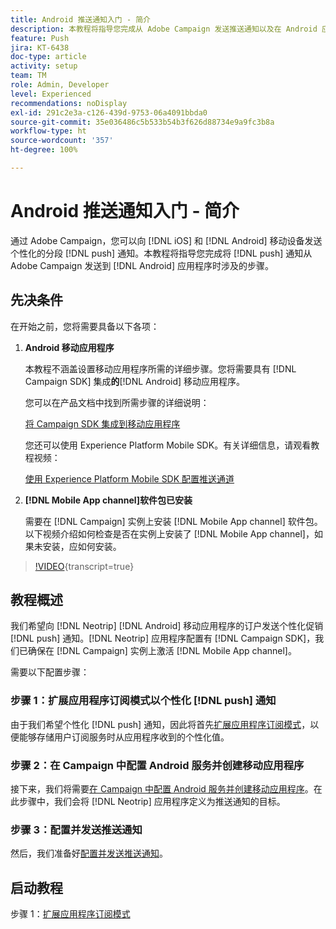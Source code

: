 ```yaml
---
title: Android 推送通知入门 - 简介
description: 本教程将指导您完成从 Adobe Campaign 发送推送通知以及在 Android 应用程序中接收这些通知所涉及的步骤。
feature: Push
jira: KT-6438
doc-type: article
activity: setup
team: TM
role: Admin, Developer
level: Experienced
recommendations: noDisplay
exl-id: 291c2e3a-c126-439d-9753-06a4091bbda0
source-git-commit: 35e036486c5b533b54b3f626d88734e9a9fc3b8a
workflow-type: ht
source-wordcount: '357'
ht-degree: 100%

---
```


# Android 推送通知入门 - 简介

通过 Adobe Campaign，您可以向 [!DNL iOS] 和 [!DNL Android] 移动设备发送个性化的分段 [!DNL push] 通知。本教程将指导您完成将 [!DNL push] 通知从 Adobe Campaign 发送到 [!DNL Android] 应用程序时涉及的步骤。

## 先决条件

在开始之前，您将需要具备以下各项：

1) **Android 移动应用程序**

   本教程不涵盖设置移动应用程序所需的详细步骤。您将需要具有 [!DNL Campaign SDK] 集成&#x200B;**的**[!DNL Android] 移动应用程序。

   您可以在产品文档中找到所需步骤的详细说明：

   [将 Campaign SDK 集成到移动应用程序](https://experienceleague.adobe.com/docs/campaign-classic/using/sending-messages/sending-push-notifications/integrating-campaign-sdk-into-the-mobile-application.html?lang=zh-Hans)

   您还可以使用 Experience Platform Mobile SDK。有关详细信息，请观看教程视频：

   [使用 Experience Platform Mobile SDK 配置推送通道](https://experienceleague.adobe.com/docs/campaign-classic-learn/tutorials/sending-messages/push-channel/configure-push-using-aep-mobile-sdk.html?lang=zh-Hans)

2) **[!DNL Mobile App channel]软件包已安装**

   需要在 [!DNL Campaign] 实例上安装 [!DNL Mobile App channel] 软件包。以下视频介绍如何检查是否在实例上安装了 [!DNL Mobile App channel]，如果未安装，应如何安装。

>[!VIDEO](https://video.tv.adobe.com/v/326544?quality=12&learn=on){transcript=true}

## 教程概述

我们希望向 [!DNL Neotrip] [!DNL Android] 移动应用程序的订户发送个性化促销 [!DNL push] 通知。[!DNL Neotrip] 应用程序配置有 [!DNL Campaign SDK]，我们已确保在 [!DNL Campaign] 实例上激活 [!DNL Mobile App channel]。

需要以下配置步骤：

### 步骤 1：扩展应用程序订阅模式以个性化 [!DNL push] 通知

由于我们希望个性化 [!DNL push] 通知，因此将首先[扩展应用程序订阅模式](/help/tutorial-getting-started-with-push-notifications-for-android/extending-the-app-subscription-schema.md)，以便能够存储用户订阅服务时从应用程序收到的个性化值。

### 步骤 2：在 Campaign 中配置 Android 服务并创建移动应用程序

接下来，我们将需要[在 Campaign 中配置 Android 服务并创建移动应用程序](/help/tutorial-getting-started-with-push-notifications-for-android/configuring-an-android-service-in-campaign.md)。在此步骤中，我们会将 [!DNL Neotrip] 应用程序定义为推送通知的目标。

### 步骤 3：配置并发送推送通知

然后，我们准备好[配置并发送推送通知](/help/tutorial-getting-started-with-push-notifications-for-android/configuring-and-sending-push-notifications.md)。

## 启动教程

步骤 1：[扩展应用程序订阅模式](/help/tutorial-getting-started-with-push-notifications-for-android/extending-the-app-subscription-schema.md)
